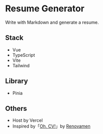 # Resume Generator

Write with Markdown and generate a resume.

## Stack

- Vue
- TypeScript
- Vite
- Tailwind

## Library

- Pinia

## Others

- Host by Vercel
- Inspired by「[Oh, CV!](https://ohcv.zxh.io)」by [Renovamen](https://github.com/Renovamen)
